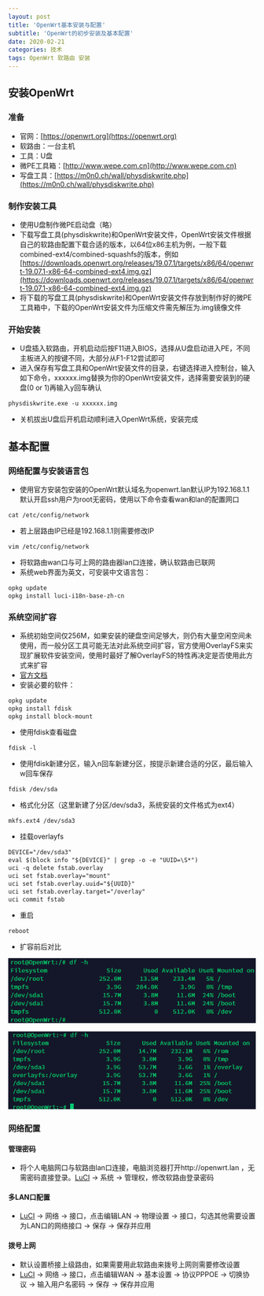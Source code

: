 ```yaml
---
layout: post
title: 'OpenWrt基本安装与配置'
subtitle: 'OpenWrt的初步安装及基本配置'
date: 2020-02-21
categories: 技术
tags: OpenWrt 软路由 安装
---
```


## 安装OpenWrt

### 准备

- 官网：[https://openwrt.org](https://openwrt.org)
- 软路由：一台主机
- 工具：U盘
- 微PE工具箱：[http://www.wepe.com.cn](http://www.wepe.com.cn)
- 写盘工具：[https://m0n0.ch/wall/physdiskwrite.php](https://m0n0.ch/wall/physdiskwrite.php)

### 制作安装工具

- 使用U盘制作微PE启动盘（略）
- 下载写盘工具(physdiskwrite)和OpenWrt安装文件，OpenWrt安装文件根据自己的软路由配置下载合适的版本，以64位x86主机为例，一般下载combined-ext4/combined-squashfs的版本，例如[https://downloads.openwrt.org/releases/19.07.1/targets/x86/64/openwrt-19.07.1-x86-64-combined-ext4.img.gz](https://downloads.openwrt.org/releases/19.07.1/targets/x86/64/openwrt-19.07.1-x86-64-combined-ext4.img.gz)
- 将下载的写盘工具(physdiskwrite)和OpenWrt安装文件存放到制作好的微PE工具箱中，下载的OpenWrt安装文件为压缩文件需先解压为.img镜像文件

### 开始安装

- U盘插入软路由，开机启动后按F11进入BIOS，选择从U盘启动进入PE，不同主板进入的按键不同，大部分从F1-F12尝试即可
- 进入保存有写盘工具和OpenWrt安装文件的目录，右键选择进入控制台，输入如下命令，xxxxxx.img替换为你的OpenWrt安装文件，选择需要安装到的硬盘(0 or 1)再输入y回车确认
```
physdiskwrite.exe -u xxxxxx.img
```
- 关机拔出U盘后开机启动顺利进入OpenWrt系统，安装完成

## 基本配置

### 网络配置与安装语言包

- 使用官方安装包安装的OpenWrt默认域名为openwrt.lan默认IP为192.168.1.1默认开启ssh用户为root无密码，使用以下命令查看wan和lan的配置网口
```
cat /etc/config/network
```
- 若上层路由IP已经是192.168.1.1则需要修改IP
```
vim /etc/config/network
```
- 将软路由wan口与可上网的路由器lan口连接，确认软路由已联网
- 系统web界面为英文，可安装中文语言包：
```
opkg update
opkg install luci-i18n-base-zh-cn
```

### 系统空间扩容

- 系统初始空间仅256M，如果安装的硬盘空间足够大，则仍有大量空闲空间未使用，而一般分区工具可能无法对此系统空间扩容，官方使用OverlayFS来实现扩展软件安装空间，使用时最好了解OverlayFS的特性再决定是否使用此方式来扩容
- [官方文档](https://openwrt.org/docs/guide-user/additional-software/extroot_configuration)
- 安装必要的软件：
```
opkg update
opkg install fdisk
opkg install block-mount
```
- 使用fdisk查看磁盘
```
fdisk -l
```
- 使用fdisk新建分区，输入n回车新建分区，按提示新建合适的分区，最后输入w回车保存
```
fdisk /dev/sda
```
- 格式化分区（这里新建了分区/dev/sda3，系统安装的文件格式为ext4）
```
mkfs.ext4 /dev/sda3
```
- 挂载overlayfs
```
DEVICE="/dev/sda3"
eval $(block info "${DEVICE}" | grep -o -e "UUID=\S*")
uci -q delete fstab.overlay
uci set fstab.overlay="mount"
uci set fstab.overlay.uuid="${UUID}"
uci set fstab.overlay.target="/overlay"
uci commit fstab
```
- 重启
```
reboot
```
- 扩容前后对比

![扩容前](/assets/img/mount_before.png)

![扩容后](/assets/img/mount_after.png)

### 网络配置

#### 管理密码

- 将个人电脑网口与软路由lan口连接，电脑浏览器打开http://openwrt.lan ，无需密码直接登录。[LuCI](http://openwrt.lan) → 系统 → 管理权，修改软路由登录密码

#### 多LAN口配置

- [LuCI](http://openwrt.lan) → 网络 → 接口，点击编辑LAN → 物理设置 → 接口，勾选其他需要设置为LAN口的网络接口 → 保存 → 保存并应用

#### 拨号上网

- 默认设置桥接上级路由，如果需要用此软路由来拨号上网则需要修改设置
- [LuCI](http://openwrt.lan) → 网络 → 接口，点击编辑WAN → 基本设置 → 协议PPPOE → 切换协议 → 输入用户名密码 → 保存 → 保存并应用


